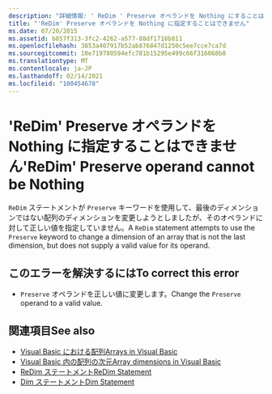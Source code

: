 ```yaml
---
description: "詳細情報: ' ReDim ' Preserve オペランドを Nothing にすることはできません"
title: "'ReDim' Preserve オペランドを Nothing に指定することはできません"
ms.date: 07/20/2015
ms.assetid: b857f313-3fc2-4262-a577-88df1718b811
ms.openlocfilehash: 3853a407917b52ab876847d1250c5ee7cce7ca7d
ms.sourcegitcommit: 10e719780594efc781b15295e499c66f316068b8
ms.translationtype: MT
ms.contentlocale: ja-JP
ms.lasthandoff: 02/14/2021
ms.locfileid: "100454678"
---
```

# <a name="redim-preserve-operand-cannot-be-nothing"></a><span data-ttu-id="97119-103">'ReDim' Preserve オペランドを Nothing に指定することはできません</span><span class="sxs-lookup"><span data-stu-id="97119-103">'ReDim' Preserve operand cannot be Nothing</span></span>

<span data-ttu-id="97119-104">`ReDim` ステートメントが `Preserve` キーワードを使用して、最後のディメンションではない配列のディメンションを変更しようとしましたが、そのオペランドに対して正しい値を指定していません。</span><span class="sxs-lookup"><span data-stu-id="97119-104">A `ReDim` statement attempts to use the `Preserve` keyword to change a dimension of an array that is not the last dimension, but does not supply a valid value for its operand.</span></span>  
  
## <a name="to-correct-this-error"></a><span data-ttu-id="97119-105">このエラーを解決するには</span><span class="sxs-lookup"><span data-stu-id="97119-105">To correct this error</span></span>  
  
- <span data-ttu-id="97119-106">`Preserve` オペランドを正しい値に変更します。</span><span class="sxs-lookup"><span data-stu-id="97119-106">Change the `Preserve` operand to a valid value.</span></span>  
  
## <a name="see-also"></a><span data-ttu-id="97119-107">関連項目</span><span class="sxs-lookup"><span data-stu-id="97119-107">See also</span></span>

- [<span data-ttu-id="97119-108">Visual Basic における配列</span><span class="sxs-lookup"><span data-stu-id="97119-108">Arrays in Visual Basic</span></span>](../programming-guide/language-features/arrays/index.md)
- [<span data-ttu-id="97119-109">Visual Basic 内の配列の次元</span><span class="sxs-lookup"><span data-stu-id="97119-109">Array dimensions in Visual Basic</span></span>](../programming-guide/language-features/arrays/array-dimensions.md)
- [<span data-ttu-id="97119-110">ReDim ステートメント</span><span class="sxs-lookup"><span data-stu-id="97119-110">ReDim Statement</span></span>](../language-reference/statements/redim-statement.md)
- [<span data-ttu-id="97119-111">Dim ステートメント</span><span class="sxs-lookup"><span data-stu-id="97119-111">Dim Statement</span></span>](../language-reference/statements/dim-statement.md)
